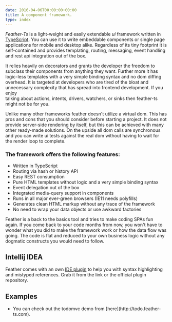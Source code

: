 ```yaml
---
date: 2016-04-06T00:00:00+00:00
title: A component framework.
type: index
---
```

_Feather-Ts_ is a light-weight and easily extendable _ui_ framework written in [TypeScript](https://www.typescriptlang.org/).
You can use it to write embeddable components or single page applications for mobile and desktop alike. Regardless of 
its tiny footprint it is self-contained and provides templating, routing, messaging, event handling and 
rest api integration out of the box.

It relies heavily on decorators and grants the developer the freedom to subclass their components from anything they want.
Further more it has logic-less templates with a very simple binding syntax and no dom diffing overhead. It is targeted at 
developers who are tired of the bloat and unnecessary complexity that has spread into frontend development. If you enjoy  
talking about actions, intents, drivers, watchers, or sinks then feather-ts might not be for you.   

Unlike many other frameworks feather doesn't utilize a virtual dom. This has pros and cons that you should consider before 
starting a project. It does not provide server-side rendering by itself, but this can be achieved with many other 
ready-made solutions. On the upside all dom calls are synchronous and you can write ui tests against the real dom without 
having to wait for the render loop to complete. 

### The framework offers the following features:

* Written in TypeScript
* Routing via hash or history API 
* Easy REST consumption
* Pure HTML templates without logic and a very simple binding syntax
* Event delegation out of the box
* Integrated media-query support in components
* Runs in all major ever-green browsers (IE11 needs polyfills)
* Generates clean HTML markup without any trace of the framework
* No need to wrap your data objects or use awkward factories

Feather is a back to the basics tool and tries to make coding SPAs fun again. If you come back 
to your code months from now, you won't have to wonder what you did to make the framework work
or how the data flow was going. The code is flat and reduced to your own business logic without
any dogmatic constructs you would need to follow. 

## Intellij IDEA

Feather comes with an own [IDE plugin](http://dist.feather-ts.com/feather.jar) to help you with syntax 
highlighting and mistyped references. Grab it from the link or the official plugin repository.
  
## Examples  
    
* <div>You can check out the todomvc demo from [here](http://todo.feather-ts.com).</div>
  
